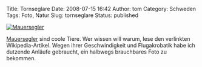 Title: Tornseglare
Date: 2008-07-15 16:42
Author: tom
Category: Schweden
Tags: Foto, Natur
Slug: tornseglare
Status: published

[![Mauersegler](/pic/tornseglare_s.jpg "Mauersegler")](/pic/tornseglare_l.jpg)

[Mauersegler](http://de.wikipedia.org/wiki/Mauersegler) sind coole
Tiere. Wer wissen will warum, lese den verlinkten Wikipedia-Artikel.
Wegen ihrer Geschwindigkeit und Flugakrobatik habe ich dutzende Anläufe
gebraucht, ein halbwegs brauchbares Foto zu bekommen.

